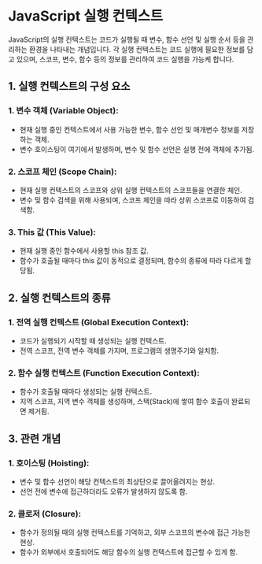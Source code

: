 # JavaScript 실행 컨텍스트

JavaScript의 실행 컨텍스트는 코드가 실행될 때 변수, 함수 선언 및 실행 순서 등을 관리하는 환경을 나타내는 개념입니다. 각 실행 컨텍스트는 코드 실행에 필요한 정보를 담고 있으며, 스코프, 변수, 함수 등의 정보를 관리하여 코드 실행을 가능케 합니다.

## 1. 실행 컨텍스트의 구성 요소

### 1. 변수 객체 (Variable Object):

-   현재 실행 중인 컨텍스트에서 사용 가능한 변수, 함수 선언 및 매개변수 정보를 저장하는 객체.
-   변수 호이스팅이 여기에서 발생하며, 변수 및 함수 선언은 실행 전에 객체에 추가됨.

### 2. 스코프 체인 (Scope Chain):

-   현재 실행 컨텍스트의 스코프와 상위 실행 컨텍스트의 스코프들을 연결한 체인.
-   변수 및 함수 검색을 위해 사용되며, 스코프 체인을 따라 상위 스코프로 이동하여 검색함.

### 3. This 값 (This Value):

-   현재 실행 중인 함수에서 사용할 this 참조 값.
-   함수가 호출될 때마다 this 값이 동적으로 결정되며, 함수의 종류에 따라 다르게 할당됨.

## 2. 실행 컨텍스트의 종류

### 1. 전역 실행 컨텍스트 (Global Execution Context):

-   코드가 실행되기 시작할 때 생성되는 실행 컨텍스트.
-   전역 스코프, 전역 변수 객체를 가지며, 프로그램의 생명주기와 일치함.

### 2. 함수 실행 컨텍스트 (Function Execution Context):

-   함수가 호출될 때마다 생성되는 실행 컨텍스트.
-   지역 스코프, 지역 변수 객체를 생성하며, 스택(Stack)에 쌓여 함수 호출이 완료되면 제거됨.

## 3. 관련 개념

### 1. 호이스팅 (Hoisting):

-   변수 및 함수 선언이 해당 컨텍스트의 최상단으로 끌어올려지는 현상.
-   선언 전에 변수에 접근하더라도 오류가 발생하지 않도록 함.

### 2. 클로저 (Closure):

-   함수가 정의될 때의 실행 컨텍스트를 기억하고, 외부 스코프의 변수에 접근 가능한 현상.
-   함수가 외부에서 호출되어도 해당 함수의 실행 컨텍스트에 접근할 수 있게 함.
